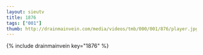 ```yaml
--- 
layout: sieutv
title: 1876
tags: ["001"]
thumb: http://drainmainvein.com/media/videos/tmb/000/001/876/player.jpg
---
```

{% include drainmainvein key="1876" %} 
